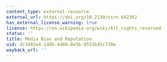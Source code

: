 ```yaml
---
content_type: external-resource
external_url: https://doi.org/10.2139/ssrn.642362
has_external_license_warning: true
license: https://en.wikipedia.org/wiki/All_rights_reserved
status: ''
title: Media Bias and Reputation
uid: dc3482e4-1ddb-4d08-8e5b-8553b45c739a
wayback_url: ''
---
```

